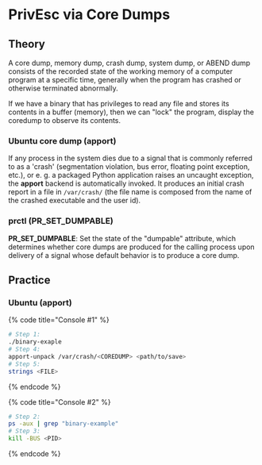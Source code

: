 # PrivEsc via Core Dumps

## Theory

A core dump, memory dump, crash dump, system dump, or ABEND dump consists of the recorded state of the working memory of a computer program at a specific time, generally when the program has crashed or otherwise terminated abnormally.

If we have a binary that has privileges to read any file and stores its contents in a buffer (memory), then we can "lock" the program, display the coredump to observe its contents.

### Ubuntu core dump (apport)

If any process in the system dies due to a signal that is commonly referred to as a 'crash' (segmentation violation, bus error, floating point exception, etc.), or e. g. a packaged Python application raises an uncaught exception, the **apport** backend is automatically invoked. It produces an initial crash report in a file in `/var/crash/` (the file name is composed from the name of the crashed executable and the user id).

### prctl (PR\_SET\_DUMPABLE)

**PR\_SET\_DUMPABLE**: Set the state of the "dumpable" attribute, which determines whether core dumps are produced for the calling process upon delivery of a signal whose default behavior is to produce a core dump.

## Practice

### Ubuntu (apport)

{% code title="Console #1" %}
```bash
# Step 1:
./binary-exaple
# Step 4:
apport-unpack /var/crash/<COREDUMP> <path/to/save>
# Step 5:
strings <FILE>
```
{% endcode %}

{% code title="Console #2" %}
```bash
# Step 2:
ps -aux | grep "binary-example"
# Step 3:
kill -BUS <PID>
```
{% endcode %}
